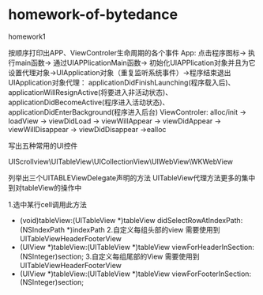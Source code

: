 # homework-of-bytedance
homework1

按顺序打印出APP、ViewControler生命周期的各个事件
App: 点击程序图标-> 执行main函数-> 通过UIAPPlicationMain函数-> 初始化UIAPPlication对象并且为它设置代理对象->UIApplication对象（重复监听系统事件）->程序结束退出
UIApplication对象代理：
applicationDidFinishLaunching(程序载入后)、applicationWillResignActive(将要进入非活动状态)、 applicationDidBecomeActive(程序进入活动状态)、applicationDidEnterBackground(程序进入后台)
ViewControler: alloc/init -> loadView -> viewDidLoad -> viewWillAppear -> viewDidAppear -> viewWillDisappear -> viewDidDisappear ->ealloc   

写出五种常用的UI控件

UIScrollview\UITableView\UICollectionView\UIWebView\WKWebView

列举出三个UITABLEViewDelegate声明的方法
UITableView代理方法更多的集中到对tableView的操作中

1.选中某行cell调用此方法
- (void)tableView:(UITableView *)tableView didSelectRowAtIndexPath:(NSIndexPath *)indexPath
2.自定义每组头部的view 需要使用到UITableViewHeaderFooterView
- (UIView *)tableView:(UITableView *)tableView viewForHeaderInSection:(NSInteger)section; 
3.自定义每组尾部的View 需要使用到UITableViewHeaderFooterView
- (UIView *)tableView:(UITableView *)tableView viewForFooterInSection:(NSInteger)section;
